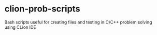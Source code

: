 # clion-prob-scripts
Bash scripts useful for creating files and testing in C/C++ problem solving using CLion IDE
